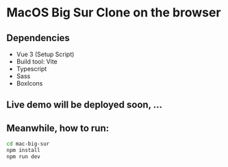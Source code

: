 # MacOS Big Sur Clone on the browser

<!-- Live demo will be deployed soon -->
## Dependencies

- Vue 3 (Setup Script)
- Build tool: Vite
- Typescript
- Sass
- BoxIcons

## Live demo will be deployed soon, ...
  
## Meanwhile, how to run: 
```bash
cd mac-big-sur
npm install
npm run dev
```

